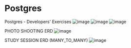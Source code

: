 # Postgres
Postgres - Developers' Exercises
![image](https://github.com/sonya-stefanova/Postgres/assets/72320076/c7a2bb5a-045f-4010-8a8e-b40590e57549)
![image](https://github.com/sonya-stefanova/Postgres/assets/72320076/9077b5fe-7e01-4794-a2e8-61860e875770)
![image](https://github.com/sonya-stefanova/Postgres/assets/72320076/e2c02c5f-e6e3-4622-b055-8dcb4d3b5482)

PHOTO SHOOTING ERD
![image](https://github.com/sonya-stefanova/Postgres/assets/72320076/478c2fa8-e688-4e7e-9708-4b3ea9a925b0)

STUDY SESSION ERD (MANY_TO_MANY)
![image](https://github.com/sonya-stefanova/Postgres/assets/72320076/de1abb67-df39-443d-b07c-aa000e885f0d)
